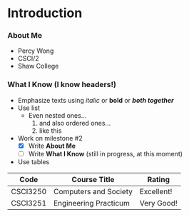 # Introduction

### About Me

- Percy Wong
- CSCI/2
- Shaw College

### What I Know (I know headers!)

- Emphasize texts using _italic_ or __bold__ or __*both together*__
- Use list
  - Even nested ones...
    1. and also ordered ones...
    1. like this
- Work on milestone #2
  - [x] Write __About Me__
  - [ ] Write __What I Know__ (still in progress, at this moment)
- Use tables

Code | Course Title | Rating
---- | ------------ | ------
CSCI3250 | Computers and Society | Excellent!
CSCI3251 | Engineering Practicum | Very Good!

